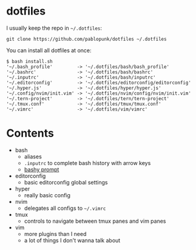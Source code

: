# dotfiles

I usually keep the repo in `~/.dotfiles`:

```shell
git clone https://github.com/pablopunk/dotfiles ~/.dotfiles
```

You can install all dotfiles at once:

```shell
$ bash install.sh
'~/.bash_profile'         -> '~/.dotfiles/bash/bash_profile'
'~/.bashrc'               -> '~/.dotfiles/bash/bashrc'
'~/.inputrc'              -> '~/.dotfiles/bash/inputrc'
'~/.editorconfig'         -> '~/.dotfiles/editorconfig/editorconfig'
'~/.hyper.js'             -> '~/.dotfiles/hyper/hyper.js'
'~/.config/nvim/init.vim' -> '~/.dotfiles/nvim/config/nvim/init.vim'
'~/.tern-project'         -> '~/.dotfiles/tern/tern-project'
'~/.tmux.conf'            -> '~/.dotfiles/tmux/tmux.conf'
'~/.vimrc'                -> '~/.dotfiles/vim/vimrc'
```

# Contents

- bash
  - aliases
  - `.inputrc` to complete bash history with arrow keys
  - [bashy prompt](https://github.com/pablopunk/bashy)
- editorconfig
  - basic editorconfig global settings
- hyper
  - really basic config
- nvim
  - delegates all configs to `~/.vimrc`
- tmux
  - controls to navigate between tmux panes and vim panes
- vim
  - more plugins than I need
  - a lot of things I don't wanna talk about
